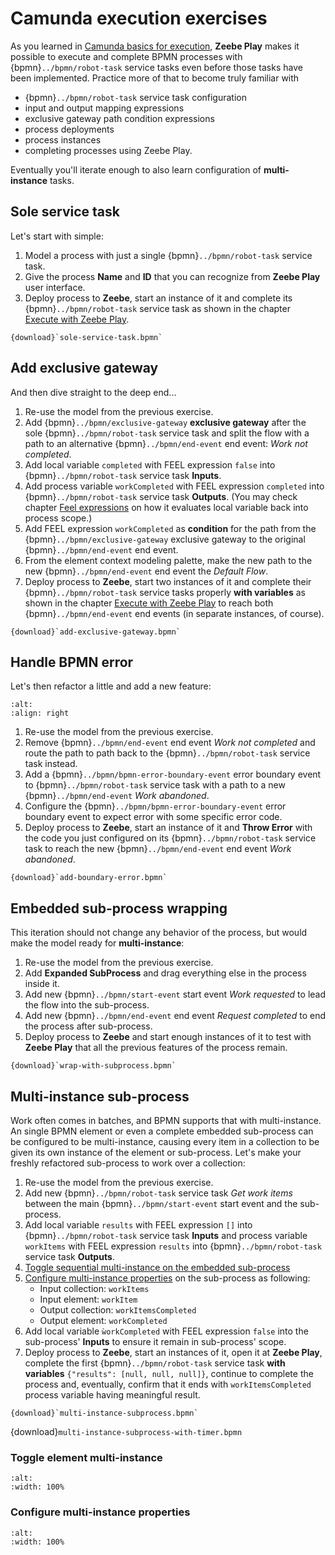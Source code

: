 # Camunda execution exercises

As you  learned in [Camunda basics for execution](../execution/index), **Zeebe Play** makes it possible to execute and complete BPMN processes with {bpmn}`../bpmn/robot-task` service tasks even before those tasks have been implemented. Practice more of that to become truly familiar with

* {bpmn}`../bpmn/robot-task` service task configuration
* input and output mapping expressions
* exclusive gateway path condition expressions
* process deployments
* process instances
* completing processes using Zeebe Play.

Eventually you'll iterate enough to also learn configuration of **multi-instance** tasks.

## Sole service task

Let's start with simple:

1. Model a process with just a single {bpmn}`../bpmn/robot-task` service task.
2. Give the process **Name** and **ID** that you can recognize from **Zeebe Play** user interface.
3. Deploy process to **Zeebe**, start an instance of it and complete its {bpmn}`../bpmn/robot-task` service task as shown in the chapter [Execute with Zeebe Play](../execution/index.md#execute-with-zeebe-play).

```{bpmn-figure} sole-service-task
{download}`sole-service-task.bpmn`
```

## Add exclusive gateway

And then dive straight to the deep end...

1. Re-use the model from the previous exercise.
2. Add {bpmn}`../bpmn/exclusive-gateway` **exclusive gateway** after the sole {bpmn}`../bpmn/robot-task` service task and split the flow with a path to an alternative {bpmn}`../bpmn/end-event` end event: *Work not completed*.
3. Add local variable `completed` with FEEL expression `false` into {bpmn}`../bpmn/robot-task` service task **Inputs**.
4. Add process variable `workCompleted` with FEEL expression `completed` into {bpmn}`../bpmn/robot-task` service task **Outputs**. (You may check chapter [Feel expressions](../execution/index.md#feel-expressions) on how it evaluates local variable back into process scope.)
5. Add FEEL expression `workCompleted` as **condition** for the path from the {bpmn}`../bpmn/exclusive-gateway` exclusive gateway to the original {bpmn}`../bpmn/end-event` end event.
6. From the element context modeling palette, make the new path to the new {bpmn}`../bpmn/end-event` end event the *Default Flow*.
7. Deploy process to **Zeebe**, start two instances of it and complete their {bpmn}`../bpmn/robot-task` service tasks properly **with variables** as shown in the chapter [Execute with Zeebe Play](../execution/index.md#execute-with-zeebe-play) to reach both {bpmn}`../bpmn/end-event` end events (in separate instances, of course).

```{bpmn-figure} add-exclusive-gateway
{download}`add-exclusive-gateway.bpmn`
```

## Handle BPMN error

Let's then refactor a little and add a new feature:

```{figure} ../execution/play-throw-error-menu.png
:alt:
:align: right
```

1. Re-use the model from the previous exercise.
2. Remove {bpmn}`../bpmn/end-event` end event *Work not completed* and route the path to path back to the {bpmn}`../bpmn/robot-task` service task instead.
3. Add a {bpmn}`../bpmn/bpmn-error-boundary-event` error boundary event to {bpmn}`../bpmn/robot-task` service task with a path to a new {bpmn}`../bpmn/end-event` *Work abandoned*.
4. Configure the {bpmn}`../bpmn/bpmn-error-boundary-event` error boundary event to expect error with some specific error code.
5. Deploy process to **Zeebe**, start an instance of it and **Throw Error** with the code you just configured on its {bpmn}`../bpmn/robot-task` service task to reach the new {bpmn}`../bpmn/end-event` end event *Work abandoned*.

```{bpmn-figure} add-boundary-error
{download}`add-boundary-error.bpmn`
```

## Embedded sub-process wrapping

This iteration should not change any behavior of the process, but would make the model ready for **multi-instance**:

1. Re-use the model from the previous exercise.
2. Add **Expanded SubProcess** and drag everything else in the process inside it.
3. Add new {bpmn}`../bpmn/start-event` start event *Work requested* to lead the flow into the sub-process.
4. Add new {bpmn}`../bpmn/end-event` end event *Request completed* to end the process after sub-process.
5. Deploy process to **Zeebe** and start enough instances of it to test with **Zeebe Play** that all the previous features of the process remain.

```{bpmn-figure} wrap-with-subprocess
{download}`wrap-with-subprocess.bpmn`
```

## Multi-instance sub-process

Work often comes in batches, and BPMN supports that with multi-instance. An single BPMN element or even a complete embedded sub-process can be configured to be multi-instance, causing every item in a collection to be given its own instance of the element or sub-process. Let's make your freshly refactored sub-process to work over a collection:

1. Re-use the model from the previous exercise.
2. Add new {bpmn}`../bpmn/robot-task` service task *Get work items* between the main {bpmn}`../bpmn/start-event` start event and the sub-process.
3. Add local variable `results` with FEEL expression `[]` into {bpmn}`../bpmn/robot-task` service task **Inputs** and process variable `workItems` with FEEL expression `results` into {bpmn}`../bpmn/robot-task` service task **Outputs**.
4. [Toggle sequential multi-instance on the embedded sub-process](#toggle-element-multi-instance)
5. [Configure multi-instance properties](#configure-multi-instance-properties) on the sub-process as following:
   * Input collection: `workItems`
   * Input element: `workItem`
   * Output collection: `workItemsCompleted`
   * Output element: `workCompleted`
6. Add local variable `ẁorkCompleted` with FEEL expression `false` into the sub-process' **Inputs** to ensure it remain in sub-process' scope.
7. Deploy process to **Zeebe**, start an instances of it, open it at **Zeebe Play**, complete the first {bpmn}`../bpmn/robot-task` service task **with variables** `{"results": [null, null, null]}`, continue to complete the process and, eventually, confirm that it ends with `workItemsCompleted` process variable having meaningful result.

```{bpmn-figure} multi-instance-subprocess
{download}`multi-instance-subprocess.bpmn`
```

{download}`multi-instance-subprocess-with-timer.bpmn`

### Toggle element multi-instance

```{figure} modeler-multi-instance-menu.png
:alt:
:width: 100%
```

### Configure multi-instance properties

```{figure} modeler-multi-instance.png
:alt:
:width: 100%
```
